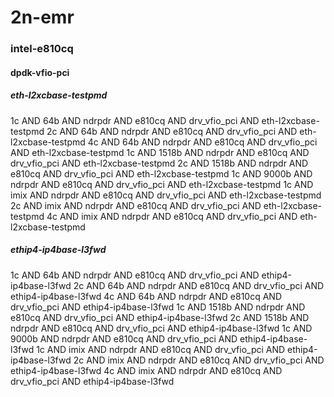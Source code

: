 # 2n-emr
### intel-e810cq
#### dpdk-vfio-pci
##### eth-l2xcbase-testpmd
1c AND 64b AND ndrpdr AND e810cq AND drv_vfio_pci AND eth-l2xcbase-testpmd
2c AND 64b AND ndrpdr AND e810cq AND drv_vfio_pci AND eth-l2xcbase-testpmd
4c AND 64b AND ndrpdr AND e810cq AND drv_vfio_pci AND eth-l2xcbase-testpmd
1c AND 1518b AND ndrpdr AND e810cq AND drv_vfio_pci AND eth-l2xcbase-testpmd
2c AND 1518b AND ndrpdr AND e810cq AND drv_vfio_pci AND eth-l2xcbase-testpmd
1c AND 9000b AND ndrpdr AND e810cq AND drv_vfio_pci AND eth-l2xcbase-testpmd
1c AND imix AND ndrpdr AND e810cq AND drv_vfio_pci AND eth-l2xcbase-testpmd
2c AND imix AND ndrpdr AND e810cq AND drv_vfio_pci AND eth-l2xcbase-testpmd
4c AND imix AND ndrpdr AND e810cq AND drv_vfio_pci AND eth-l2xcbase-testpmd
##### ethip4-ip4base-l3fwd
1c AND 64b AND ndrpdr AND e810cq AND drv_vfio_pci AND ethip4-ip4base-l3fwd
2c AND 64b AND ndrpdr AND e810cq AND drv_vfio_pci AND ethip4-ip4base-l3fwd
4c AND 64b AND ndrpdr AND e810cq AND drv_vfio_pci AND ethip4-ip4base-l3fwd
1c AND 1518b AND ndrpdr AND e810cq AND drv_vfio_pci AND ethip4-ip4base-l3fwd
2c AND 1518b AND ndrpdr AND e810cq AND drv_vfio_pci AND ethip4-ip4base-l3fwd
1c AND 9000b AND ndrpdr AND e810cq AND drv_vfio_pci AND ethip4-ip4base-l3fwd
1c AND imix AND ndrpdr AND e810cq AND drv_vfio_pci AND ethip4-ip4base-l3fwd
2c AND imix AND ndrpdr AND e810cq AND drv_vfio_pci AND ethip4-ip4base-l3fwd
4c AND imix AND ndrpdr AND e810cq AND drv_vfio_pci AND ethip4-ip4base-l3fwd